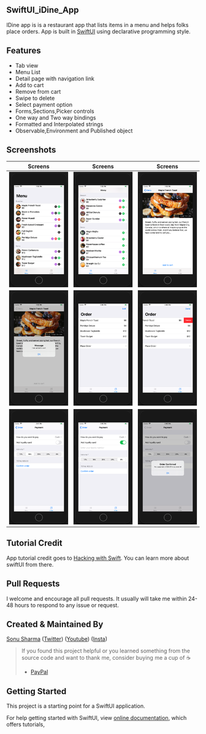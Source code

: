 ## SwiftUI_iDine_App

IDine app is is a restaurant app that lists items in a menu and helps folks place orders. App is built in [SwiftUI](https://developer.apple.com/tutorials/swiftui) using declarative programming style.


## Features

* Tab view
* Menu List
* Detail page with navigation link
* Add to cart 
* Remove from cart 
* Swipe to delete
* Select payment option
* Forms,Sections,Picker controls
* One way and Two way bindings
* Formatted and Interpolated strings
* Observable,Environment and Published object 

## Screenshots

 Screens               |  Screens  |  Screens
:-------------------------:|:-------------------------:|:-------------------------:
![](https://github.com/TheAlphamerc/SwiftUI_IDine_App/blob/master/screenshots/screenshot_1.png?raw=true)|![](https://github.com/TheAlphamerc/SwiftUI_IDine_App/blob/master/screenshots/screenshot_9.png?raw=true)|![](https://github.com/TheAlphamerc/SwiftUI_IDine_App/blob/master/screenshots/screenshot_2.png?raw=true) |
![](https://github.com/TheAlphamerc/SwiftUI_IDine_App/blob/master/screenshots/screenshot_3.png?raw=true)|![](https://github.com/TheAlphamerc/SwiftUI_IDine_App/blob/master/screenshots/screenshot_4.png?raw=true)|![](https://github.com/TheAlphamerc/SwiftUI_IDine_App/blob/master/screenshots/screenshot_5.png?raw=true) 
![](https://github.com/TheAlphamerc/SwiftUI_IDine_App/blob/master/screenshots/screenshot_6.png?raw=true)|![](https://github.com/TheAlphamerc/SwiftUI_IDine_App/blob/master/screenshots/screenshot_7.png?raw=true)|![](https://github.com/TheAlphamerc/SwiftUI_IDine_App/blob/master/screenshots/screenshot_8.png?raw=true) 

## Tutorial Credit
App tutorial credit goes to [Hacking with Swift](https://www.hackingwithswift.com/quick-start/swiftui). You can learn more about swiftUI from there.

## Pull Requests

I welcome and encourage all pull requests. It usually will take me within 24-48 hours to respond to any issue or request.

## Created & Maintained By

[Sonu Sharma](https://github.com/TheAlphamerc) ([Twitter](https://www.twitter.com/TheAlphamerc)) ([Youtube](https://www.youtube.com/user/sonusharma045sonu/))
([Insta](https://www.instagram.com/_sonu_sharma__))

> If you found this project helpful or you learned something from the source code and want to thank me, consider buying me a cup of :coffee:
>
> * [PayPal](https://www.paypal.me/TheAlphamerc/)

## Getting Started

This project is a starting point for a SwiftUI application.

For help getting started with SwiftUI, view
[online documentation](https://developer.apple.com/tutorials/swiftui/), which offers tutorials,
